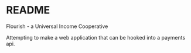 # README

Flourish - a Universal Income Cooperative

Attempting to make a web application that can be hooked into a payments api.
